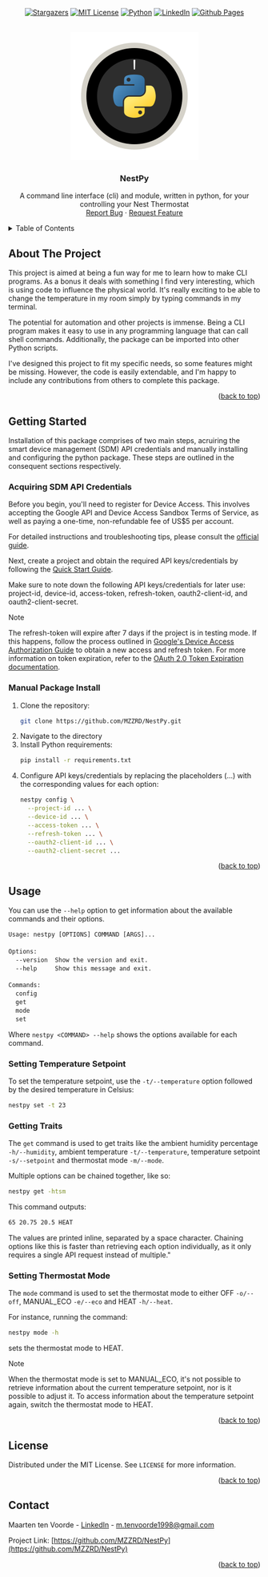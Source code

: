 <a name="readme-top"></a>

<!-- PROJECT SHIELDS -->
<div align="center">

  <a href="">[![Stargazers][stars-shield]][stars-url]</a>
  <a href="">[![MIT License][license-shield]][license-url]</a>
  <a href="">[![Python][python.org]][python-url]</a>
  <a href="">[![LinkedIn][linkedin-shield]][linkedin-url]</a>
  <a href="">[![Github Pages][github-pages]][github-pages-url]</a>

</div>

<!-- PROJECT LOGO -->
<br />
<div align="center">
  <a href="https://github.com/MZZRD/NestPy">
    <img src="images/logo.svg" alt="Logo" width="256" height="256">
  </a>

  <h3 align="center">NestPy</h3>

  <p align="center">
    A command line interface (cli) and module, written in python, for your controlling your Nest Thermostat
    <br />
    <a href="https://github.com/MZZRD/NestPy/issues/new?labels=bug&template=bug-report---.md">Report Bug</a>
    ·
    <a href="https://github.com/MZZRD/NestPy/issues/new?labels=enhancement&template=feature-request---.md">Request Feature</a>
  </p>
</div>



<!-- TABLE OF CONTENTS -->
<details>
  <summary>Table of Contents</summary>
  <ol>
    <li>
      <a href="#about-the-project">About The Project</a>
    </li>
    <li>
      <a href="#getting-started">Getting Started</a>
      <ul>
        <li><a href="#acquiring-sdm-api-credentials">Acquiring SDM API Credentials</a></li>
        <li><a href="#manual-package-install">Manual Package Install</a></li>
      </ul>
    </li>
    <li>
      <a href="#usage">Usage</a>
      <ul>
        <li><a href="#setting-temperature-setpoint">Setting Temperature Setpoint</a></li>
        <li><a href="#getting-traits">Getting Traits</a></li>
        <li><a href="#setting-thermostat-mode">Setting Thermostat Mode</a></li>
      </ul>
    </li>
    <li><a href="#license">License</a></li>
    <li><a href="#contact">Contact</a></li>
  </ol>
</details>


<!-- ABOUT THE PROJECT -->
## About The Project

This project is aimed at being a fun way for me to learn how to make CLI programs. As a bonus it deals with something I find very interesting, which is using code to influence the physical world. It's really exciting to be able to change the temperature in my room simply by typing commands in my terminal. 

The potential for automation and other projects is immense. Being a CLI program makes it easy to use in any programming language that can call shell commands. Additionally, the package can be imported into other Python scripts.

I've designed this project to fit my specific needs, so some features might be missing. However, the code is easily extendable, and I'm happy to include any contributions from others to complete this package.

<p align="right">(<a href="#readme-top">back to top</a>)</p>


<!-- GETTING STARTED -->
## Getting Started
Installation of this package comprises of two main steps, acruiring the smart device management (SDM) API credentials and manually installing and configuring the python package. These steps are outlined in the consequent sections respectively.

### Acquiring SDM API Credentials
Before you begin, you'll need to register for Device Access. This involves accepting the Google API and Device Access Sandbox Terms of Service, as well as paying a one-time, non-refundable fee of US$5 per account.

For detailed instructions and troubleshooting tips, please consult the [official guide](https://developers.google.com/nest/device-access/registration).

Next, create a project and obtain the required API keys/credentials by following the [Quick Start Guide](https://developers.google.com/nest/device-access/get-started).

Make sure to note down the following API keys/credentials for later use: project-id, device-id, access-token, refresh-token, oauth2-client-id, and oauth2-client-secret.

> [!NOTE]
> The refresh-token will expire after 7 days if the project is in testing mode. If this happens, follow the process outlined in [Google's Device Access Authorization Guide](https://developers.google.com/nest/device-access/authorize) to obtain a new access and refresh token. For more information on token expiration, refer to the [OAuth 2.0 Token Expiration documentation](https://developers.google.com/identity/protocols/oauth2#expiration).

### Manual Package Install

1. Clone the repository:
   ```sh
   git clone https://github.com/MZZRD/NestPy.git
   ```
2. Navigate to the directory
3. Install Python requirements:
   ```sh
   pip install -r requirements.txt
   ```
4. Configure API keys/credentials by replacing the placeholders (...) with the corresponding values for each option:
   ```sh
   nestpy config \
     --project-id ... \
     --device-id ... \
     --access-token ... \
     --refresh-token ... \
     --oauth2-client-id ... \
     --oauth2-client-secret ...
   ```

<p align="right">(<a href="#readme-top">back to top</a>)</p>

<!-- USAGE EXAMPLES -->
## Usage

You can use the `--help` option to get information about the available commands and their options.

```txt
Usage: nestpy [OPTIONS] COMMAND [ARGS]...

Options:
  --version  Show the version and exit.
  --help     Show this message and exit.

Commands:
  config
  get
  mode
  set
```

Where `nestpy <COMMAND> --help` shows the options available for each command.

### Setting Temperature Setpoint
To set the temperature setpoint, use the `-t/--temperature` option followed by the desired temperature in Celsius:
```sh
nestpy set -t 23
```

### Getting Traits
The `get` command is used to get traits like the ambient humidity percentage `-h/--humidity`, ambient temperature `-t/--temperature`, temperature setpoint `-s/--setpoint` and thermostat mode `-m/--mode`. 

Multiple options can be chained together, like so:
```sh
nestpy get -htsm
```
This command outputs:
```txt
65 20.75 20.5 HEAT
```
The values are printed inline, separated by a space character. Chaining options like this is faster than retrieving each option individually, as it only requires a single API request instead of multiple."

### Setting Thermostat Mode
The `mode` command is used to set the thermostat mode to either OFF `-o/--off`, MANUAL_ECO `-e/--eco` and HEAT `-h/--heat`.

For instance, running the command:

```sh
nestpy mode -h
```

sets the thermostat mode to HEAT.

> [!NOTE]
> When the thermostat mode is set to MANUAL_ECO, it's not possible to retrieve information about the current temperature setpoint, nor is it possible to adjust it. To access information about the temperature setpoint again, switch the thermostat mode to HEAT.

<p align="right">(<a href="#readme-top">back to top</a>)</p>


<!-- LICENSE -->
## License

Distributed under the MIT License. See `LICENSE` for more information.

<p align="right">(<a href="#readme-top">back to top</a>)</p>



<!-- CONTACT -->
## Contact

Maarten ten Voorde - [LinkedIn][linkedin-url] - m.tenvoorde1998@gmail.com

Project Link: [https://github.com/MZZRD/NestPy](https://github.com/MZZRD/NestPy)

<p align="right">(<a href="#readme-top">back to top</a>)</p>


<!-- MARKDOWN LINKS & IMAGES -->
[stars-shield]: https://img.shields.io/github/stars/MZZRD/NestPy.svg?style=for-the-badge
[stars-url]: https://github.com/MZZRD/NestPy/stargazers
[license-shield]: https://img.shields.io/github/license/MZZRD/NestPy.svg?style=for-the-badge
[license-url]: https://github.com/MZZRD/NestPy/blob/main/LICENSE
[linkedin-shield]: https://img.shields.io/badge/LinkedIn-0077B5?style=for-the-badge&logo=linkedin&logoColor=white
[linkedin-url]: https://www.linkedin.com/in/maarten-ten-voorde-jb/
[python.org]: https://img.shields.io/badge/Python-3776AB?style=for-the-badge&logo=python&logoColor=white
[python-url]: https://python.org
[github-pages]: https://img.shields.io/badge/about%20me-121013?style=for-the-badge&logo=github&logoColor=white
[github-pages-url]: https://MZZRD.github.io
